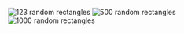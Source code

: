 ![123 random rectangles](https://github.com/PavelUd/tdd/blob/master/cs/tagsCloud/images/main123.png)
![500 random rectangles](https://github.com/PavelUd/tdd/blob/master/cs/tagsCloud/images/main500.png)
![1000 random rectangles](https://github.com/PavelUd/tdd/blob/master/cs/tagsCloud/images/main1000.png)
